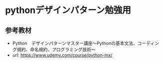# pythonデザインパターン勉強用

## 参考教材
- Python　デザインパターンマスター講座～Pythonの基本文法、コーディング規約、命名規約、プログラミング技術～
- url: https://www.udemy.com/course/python-mx/